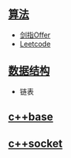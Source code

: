 ## [算法](https://github.com/iceyfighting/CS_Basics/tree/master/Basics/%E7%AE%97%E6%B3%95)

- [剑指Offer](https://github.com/iceyfighting/CS_Basics/tree/master/Basics/%E7%AE%97%E6%B3%95/%E5%89%91%E6%8C%87offer) 
- [Leetcode](https://github.com/iceyfighting/CS_Basics/tree/master/Basics/%E7%AE%97%E6%B3%95/leetcode)

## [数据结构](https://github.com/iceyfighting/CS_Basics/tree/master/Basics/%E6%95%B0%E6%8D%AE%E7%BB%93%E6%9E%84)

- 链表

## [c++base](https://github.com/iceyfighting/CS_Basics/tree/master/c%2B%2B%E5%9F%BA%E7%A1%80)

## [c++socket](https://github.com/iceyfighting/CS_Basics/tree/master/C%2B%2Bsocket)
